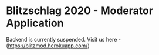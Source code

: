 # Blitzschlag 2020 - Moderator Application
Backend is currently suspended.
Visit us here - (https://blitzmod.herokuapp.com/)
